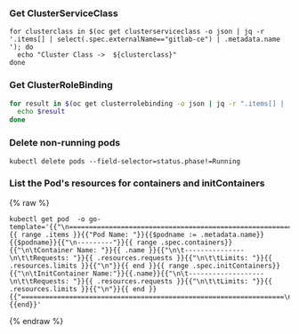 ### Get ClusterServiceClass
```shell
for clusterclass in $(oc get clusterserviceclass -o json | jq -r '.items[] | select(.spec.externalName=="gitlab-ce") | .metadata.name '); do
  echo "Cluster Class ->  ${clusterclass}"
done
```


### Get ClusterRoleBinding
```sh
for result in $(oc get clusterrolebinding -o json | jq -r ".items[] | .groupNames | .[]"); do
  echo $result
done
```

### Delete non-running pods
```shell
kubectl delete pods --field-selector=status.phase!=Running
```

### List the Pod's resources for containers and initContainers

{% raw %}
```shell
kubectl get pod  -o go-template='{{"\n==================================================================\n"}}{{ range .items }}{{"Pod Name: "}}{{$podname := .metadata.name}}{{$podname}}{{"\n---------"}}{{ range .spec.containers}}{{"\n\tContainer Name: "}}{{ .name }}{{"\n\t---------------\n\t\tRequests: "}}{{ .resources.requests }}{{"\n\t\tLimits: "}}{{ .resources.limits }}{{"\n"}}{{ end }}{{ range .spec.initContainers}}{{"\n\tInitContainer Name:"}}{{.name}}{{"\n\t-------------------\n\t\tRequests: "}}{{ .resources.requests }}{{"\n\t\tLimits: "}}{{ .resources.limits }}{{"\n"}}{{ end }}{{"==================================================================\n\n"}}{{end}}'
```
{% endraw %}